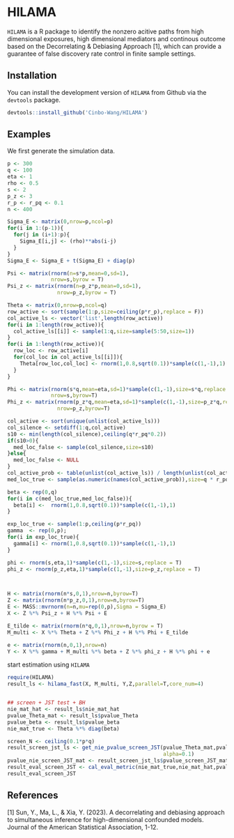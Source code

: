 # HILAMA

`HILAMA` is a R package to identify the nonzero acitive paths from high dimensional exposures, high dimensional mediators and continous outcome based on the Decorrelating \& Debiasing Approach [1], which can provide a guarantee of false discovery rate control in finite sample settings.

## Installation

You can install the development version of `HILAMA` from Github via the `devtools` package.
```R
devtools::install_github('Cinbo-Wang/HILAMA')
```

## Examples

We first generate the simulation data.

```R
p <- 300
q <- 100
eta <- 1
rho <- 0.5
s <- 2
p_z <- 3
r_p <- r_pq <- 0.1
n <- 400

Sigma_E <- matrix(0,nrow=p,ncol=p)
for(i in 1:(p-1)){
  for(j in (i+1):p){
    Sigma_E[i,j] <- (rho)**abs(i-j)
  }
}
Sigma_E <- Sigma_E + t(Sigma_E) + diag(p)

Psi <- matrix(rnorm(n=s*p,mean=0,sd=1),
              nrow=s,byrow = T)
Psi_z <- matrix(rnorm(n=p_z*p,mean=0,sd=1),
                nrow=p_z,byrow = T)

Theta <- matrix(0,nrow=p,ncol=q)
row_active <- sort(sample(1:p,size=ceiling(p*r_p),replace = F))
col_active_ls <- vector('list',length(row_active))
for(i in 1:length(row_active)){
  col_active_ls[[i]] <- sample(1:q,size=sample(5:50,size=1))
}
for(i in 1:length(row_active)){
  row_loc <- row_active[i]
  for(col_loc in col_active_ls[[i]]){
    Theta[row_loc,col_loc] <- rnorm(1,0.8,sqrt(0.1))*sample(c(1,-1),1)
  }
}

Phi <- matrix(rnorm(s*q,mean=eta,sd=1)*sample(c(1,-1),size=s*q,replace = T),
              nrow=s,byrow=T)
Phi_z <- matrix(rnorm(p_z*q,mean=eta,sd=1)*sample(c(1,-1),size=p_z*q,replace = T),
                nrow=p_z,byrow=T)

col_active <- sort(unique(unlist(col_active_ls)))
col_silence <- setdiff(1:q,col_active)
s10 <- min(length(col_silence),ceiling(q*r_pq*0.2))
if(s10>0){
  med_loc_false <- sample(col_silence,size=s10)
}else{
  med_loc_false <- NULL
}
col_active_prob <- table(unlist(col_active_ls)) / length(unlist(col_active_ls))
med_loc_true <- sample(as.numeric(names(col_active_prob)),size=q * r_pq - s10,prob = col_active_prob) # 被target越多，越有可能成为true mediator

beta <- rep(0,q)
for(i in c(med_loc_true,med_loc_false)){
  beta[i] <-  rnorm(1,0.8,sqrt(0.1))*sample(c(1,-1),1)
}

exp_loc_true <- sample(1:p,ceiling(p*r_pq))
gamma  <- rep(0,p);
for(i in exp_loc_true){
  gamma[i] <- rnorm(1,0.8,sqrt(0.1))*sample(c(1,-1),1)
}

phi <- rnorm(s,eta,1)*sample(c(1,-1),size=s,replace = T)
phi_z <- rnorm(p_z,eta,1)*sample(c(1,-1),size=p_z,replace = T)



H <- matrix(rnorm(n*s,0,1),nrow=n,byrow=T)
Z <- matrix(rnorm(n*p_z,0,1),nrow=n,byrow=T)
E <- MASS::mvrnorm(n=n,mu=rep(0,p),Sigma = Sigma_E)
X <- Z %*% Psi_z + H %*% Psi + E

E_tilde <- matrix(rnorm(n*q,0,1),nrow=n,byrow = T)
M_multi <- X %*% Theta + Z %*% Phi_z + H %*% Phi + E_tilde

e <- matrix(rnorm(n,0,1),nrow=n)
Y <- X %*% gamma + M_multi %*% beta + Z %*% phi_z + H %*% phi + e
```

start estimation using `HILAMA`

```R
require(HILAMA)
result_ls <- hilama_fast(X, M_multi, Y,Z,parallel=T,core_num=4)


## screen + JST test + BH 
nie_mat_hat <- result_ls$nie_mat_hat
pvalue_Theta_mat <- result_ls$pvalue_Theta
pvalue_beta <- result_ls$pvalue_beta
nie_mat_true <- Theta %*% diag(beta)

screen_N <- ceiling(0.1*p*q)
result_screen_jst_ls <- get_nie_pvalue_screen_JST(pvalue_Theta_mat,pvalue_beta,screen_N=screen_N,
                                                  alpha=0.1)
pvalue_nie_screen_JST_mat <- result_screen_jst_ls$pvalue_screen_JST_mat
result_eval_screen_JST <- cal_eval_metric(nie_mat_true,nie_mat_hat,pvalue_nie_screen_JST_mat,sig_level=result_screen_jst_ls$pvalue_cutoff)
result_eval_screen_JST
```

## References

[1] Sun, Y., Ma, L., & Xia, Y. (2023). A decorrelating and debiasing approach to simultaneous inference for high-dimensional confounded models. Journal of the American Statistical Association, 1-12.

